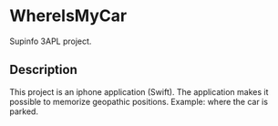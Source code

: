 # WhereIsMyCar
Supinfo 3APL project.

## Description
This project is an iphone application (Swift).
The application makes it possible to memorize geopathic positions.
Example: where the car is parked.
